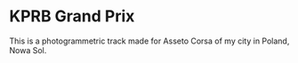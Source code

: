 # KPRB Grand Prix

This is a photogrammetric track made for Asseto Corsa of my city in Poland, Nowa Sol. 
